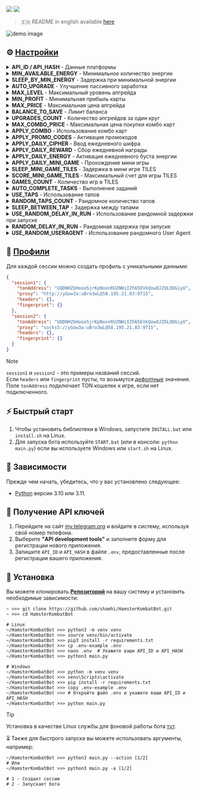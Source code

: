 [<img src="https://img.shields.io/badge/Telegram-%40Me-orange">](https://t.me/sho6ot)
[<img src="https://img.shields.io/badge/python-3.10%20%7C%203.11-blue">](https://www.python.org/downloads/)

> 🇪🇳 README in english available [here](README-EN.md)

![demo image](.github/images/demo.png)


## ⚙ [Настройки](.env-example)
<details>
  <summary><b>API_ID / API_HASH</b> - Данные платформы</summary>
  <p>Эти значения необходимы для авторизации и работы с Telegram API. Без них бот не сможет подключиться к вашему аккаунту.</p>
  <ul>
    <li><strong>Пример:</strong></li>
    <code>API_ID=25994795</code>
    <br>
    <code>API_HASH=c3f3989684965ce569eb45f4e2c70696</code>
  </ul>
</details>

<details>
  <summary><b>MIN_AVAILABLE_ENERGY</b> - Минимальное количество энергии</summary>
  <p>Эта настройка определяет минимальный уровень энергии, при котором бот будет уходить в сон, чтобы повторить человеческую активность.</p>
  <ul>
    <li><strong>Пример:</strong> <code>535</code></li>
    <li><strong>Дефолт:</strong> <code>200</code></li>
  </ul>
</details>

<details>
  <summary><b>SLEEP_BY_MIN_ENERGY</b> - Задержка при минимальной энергии</summary>
  <p>Устанавливает паузу в работе бота, если энергия опускается ниже установленного минимума. Это повторить человеческую активность.</p>
  <ul>
    <li><strong>Пример:</strong> <code>[2000,3300]</code></li>
    <li><strong>Дефолт:</strong> <code>[1800,3600]</code></li>
  </ul>
</details>

<details>
  <summary><b>AUTO_UPGRADE</b> - Улучшение пассивного заработка</summary>
  <p>Этот параметр определяет, будет ли бот автоматически прокачивать ваши карты для повышения пассивного дохода.</p>
  <ul>
    <li><strong>Пример:</strong> <code>True / False</code></li>
    <li><strong>Дефолт:</strong> <code>False</code></li>
  </ul>
</details>

<details>
  <summary><b>MAX_LEVEL</b> - Максимальный уровень апгрейда</summary>
  <p>Определяет максимальный уровень, до которого бот будет прокачивать ваши карты.</p>
  <ul>
    <li><strong>Пример:</strong> <code>15</code></li>
    <li><strong>Дефолт:</strong> <code>20</code></li>
  </ul>
</details>

<details>
  <summary><b>MIN_PROFIT</b> - Минимальная прибыль карты</summary>
  <p>Определяет минимальную прибыль карты, которую прокачает бот.</p>
  <ul>
    <li><strong>Пример:</strong> <code>2500</code></li>
    <li><strong>Дефолт:</strong> <code>1000</code></li>
  </ul>
</details>

<details>
  <summary><b>MAX_PRICE</b> - Максимальная цена апгрейда</summary>
  <p>Устанавливает лимит на сумму, которую бот может потратить на одно улучшение карты.</p>
  <ul>
    <li><strong>Пример:</strong> <code>20000000</code></li>
    <li><strong>Дефолт:</strong> <code>50000000</code></li>
  </ul>
</details>

<details>
  <summary><b>BALANCE_TO_SAVE</b> - Лимит баланса</summary>
  <p>Этот параметр определяет минимальный остаток на балансе, который бот гарантировано сохранит, не тратя его на улучшения или покупки.</p>
  <ul>
    <li><strong>Пример:</strong> <code>2000</code></li>
    <li><strong>Дефолт:</strong> <code>1000000</code></li>
  </ul>
</details>

<details>
  <summary><b>UPGRADES_COUNT</b> - Количество апгрейдов за один круг</summary>
  <p>Задает, сколько карт бот будет прокачивать за один цикл работы, чтобы каждый раз выбирать самую выгодную карту из всех.</p>
  <ul>
    <li><strong>Пример:</strong> <code>5</code></li>
    <li><strong>Дефолт:</strong> <code>10</code></li>
  </ul>
</details>

<details>
  <summary><b>MAX_COMBO_PRICE</b> - Максимальная цена покупки комбо карт</summary>
  <p>Определяет максимальную сумму, которую бот может потратить на покупку комбо-карт при достаточном балансе.</p>
  <ul>
    <li><strong>Пример:</strong> <code>15000000</code></li>
    <li><strong>Дефолт:</strong> <code>10000000</code></li>
  </ul>
</details>

<details>
  <summary><b>APPLY_COMBO</b> - Использование комбо карт</summary>
  <p>Настройка позволяет боту активировать комбо-карты для получения бонусов.</p>
  <ul>
    <li><strong>Пример:</strong> <code>True / False</code></li>
    <li><strong>Дефолт:</strong> <code>True</code></li>
  </ul>
</details>

<details>
  <summary><b>APPLY_PROMO_CODES</b> - Активация промокодов</summary>
  <p>Позволяет боту автоматически вводить и активировать промокоды на игры в разделе Playground для получения ключей.</p>
  <ul>
    <li><strong>Пример:</strong> <code>True / False</code></li>
    <li><strong>Дефолт:</strong> <code>True</code></li>
  </ul>
</details>

<details>
  <summary><b>APPLY_DAILY_CIPHER</b> - Ввод ежедневного шифра</summary>
  <p>Включает возможность автоматического ввода ежедневного шифра азбуки морзе для получения бонусов.</p>
  <ul>
    <li><strong>Пример:</strong> <code>True / False</code></li>
    <li><strong>Дефолт:</strong> <code>True</code></li>
  </ul>
</details>

<details>
  <summary><b>APPLY_DAILY_REWARD</b> - Сбор ежедневной награды</summary>
  <p>Бот будет автоматически собирать ежедневные награды, если этот параметр активен.</p>
  <ul>
    <li><strong>Пример:</strong> <code>True / False</code></li>
    <li><strong>Дефолт:</strong> <code>True</code></li>
  </ul>
</details>

<details>
  <summary><b>APPLY_DAILY_ENERGY</b> - Активация ежедневного буста энергии</summary>
  <p>Позволяет боту активировать ежедневный буст энергии для ее восполнения.</p>
  <ul>
    <li><strong>Пример:</strong> <code>True / False</code></li>
    <li><strong>Дефолт:</strong> <code>True</code></li>
  </ul>
</details>

<details>
  <summary><b>APPLY_DAILY_MINI_GAME</b> - Прохождение мини игры</summary>
  <p>Настройка, позволяющая автоматически проходить ежедневные мини-игры для получения ключей.</p>
  <ul>
    <li><strong>Пример:</strong> <code>True / False</code></li>
    <li><strong>Дефолт:</strong> <code>True</code></li>
  </ul>
</details>

<details>
  <summary><b>SLEEP_MINI_GAME_TILES</b> - Задержка в мини игре TILES</summary>
  <p>Опция для установления рандомной задержки от начала игры до ее конца.</p>
  <ul>
    <li><strong>Пример:</strong> <code>[500,800]</code></li>
    <li><strong>Дефолт:</strong> <code>[600,900]</code></li>
  </ul>
</details>

<details>
  <summary><b>SCORE_MINI_GAME_TILES</b> - Максимальный счет для игры TILES</summary>
  <p>Устанавливает рандомный счет, который будет достигнут в игре.</p>
  <ul>
    <li><strong>Пример:</strong> <code>[250,600]</code></li>
    <li><strong>Дефолт:</strong> <code>[300,500]</code></li>
  </ul>
</details>

<details>
  <summary><b>GAMES_COUNT</b> - Количество игр в TILES</summary>
  <p>Определяет рандомное количество игр, которые сыграет бот в одном цикле.</p>
  <ul>
    <li><strong>Пример:</strong> <code>[3,15]</code></li>
    <li><strong>Дефолт:</strong> <code>[1,10]</code></li>
  </ul>
</details>

<details>
  <summary><b>AUTO_COMPLETE_TASKS</b> - Выполнение заданий</summary>
  <p>Эта функция позволяет боту автоматически выполнять задачи, если они доступны.</p>
  <ul>
    <li><strong>Пример:</strong> <code>True / False</code></li>
    <li><strong>Дефолт:</strong> <code>True</code></li>
  </ul>
</details>

<details>
  <summary><b>USE_TAPS</b> - Использование тапов</summary>
  <p>Определяет, будет ли бот использовать тапы (клики).</p>
  <ul>
    <li><strong>Пример:</strong> <code>True / False</code></li>
        <li><strong>Дефолт:</strong> <code>True</code></li>
  </ul>
</details>

<details>
  <summary><b>RANDOM_TAPS_COUNT</b> - Рандомное количество тапов</summary>
  <p>Этот параметр определяет диапазон случайного количества тапов (кликов), которые бот может тапнуть за один раз.</p>
  <ul>
    <li><strong>Пример:</strong> <code>[25,100]</code></li>
    <li><strong>Дефолт:</strong> <code>[10,50]</code></li>
  </ul>
</details>

<details>
  <summary><b>SLEEP_BETWEEN_TAP</b> - Задержка между тапами</summary>
  <p>Устанавливает интервал времени между тапами (кликами). Это предотвращает слишком частое нажатие.</p>
  <ul>
    <li><strong>Пример:</strong> <code>[5,15]</code></li>
    <li><strong>Дефолт:</strong> <code>[10,25]</code></li>
  </ul>
</details>

<details>
  <summary><b>USE_RANDOM_DELAY_IN_RUN</b> - Использование рандомной задержки при запуске</summary>
  <p>Эта настройка позволяет использовать случайные задержки для каждого аккаунта перед началом бота, что помогает запустить каждый аккаунт по отдельности, а не одновременно.</p>
  <ul>
    <li><strong>Пример:</strong> <code>True / False</code></li>
    <li><strong>Дефолт:</strong> <code>False</code></li>
  </ul>
</details>

<details>
  <summary><b>RANDOM_DELAY_IN_RUN</b> - Рандомная задержка при запуске</summary>
  <p>Определяет диапазон случайной задержки, которая применяется для каждого аккаунта перед началом бота. Это помогает запустить каждый аккаунт по отдельности, а не одновременно.</p>
  <ul>
    <li><strong>Пример:</strong> <code>[0,20]</code></li>
    <li><strong>Дефолт:</strong> <code>[0,15]</code></li>
  </ul>
</details>

<details>
  <summary><b>USE_RANDOM_USERAGENT</b> - Использование рандомного User Agent</summary>
  <p>При активации этого параметра бот будет использовать случайные User-Agent для каждого аккаунта и сохранит их в `profiles.json` для дальнейшего использования, чтобы повысить уровень анонимности и защиты от блокировок.</p>
  <ul>
    <li><strong>Пример:</strong> <code>True / False</code></li>
    <li><strong>Дефолт:</strong> <code>False</code></li>
  </ul>
</details>


## 📕 [Профили](profiles.json)
Для каждой сессии можно создать профиль с уникальными данными:
```json
{
  "session1": {
    "tonAddress": "UQDNHZbHooo5jrKpNoxnRUZNWiIZh65EVkQowOJZOLODGiyO",
    "proxy": "http://yGow3a:uBro3wL@58.195.21.83:9715",
    "headers": {},
    "fingerprint": {}
  },
  "session2": {
    "tonAddress": "UQDNHZbHooo5jrKpNoxnRUZNWiIZh65EVkQowOJZOLODGiyO",
    "proxy": "socks5://yGow3a:uBro3wL@58.195.21.83:9715",
    "headers": {},
    "fingerprint": {}
  }
}
```
> [!NOTE]
> `session1` и `session2` - это примеры названий сессий.  
> Если `headers` или `fingerprint` пусты, то возьмутся [дефолтные](bot/utils/default.py) значения.  
> Поле `tonAddress` подключает TON кошелек к игре, если нет подключенного.


## ⚡ Быстрый старт
1. Чтобы установить библиотеки в Windows, запустите `INSTALL.bat` или `install.sh` на Linux.
2. Для запуска бота используйте `START.bat` (или в консоли: `python main.py`) если вы используете Windows или `start.sh` на Linux.


## 📌 Зависимости
Прежде чем начать, убедитесь, что у вас установлено следующее:
- [Python](https://www.python.org/downloads/) версии 3.10 или 3.11.


## 📃 Получение API ключей
1. Перейдите на сайт [my.telegram.org](https://my.telegram.org) и войдите в систему, используя свой номер телефона.
2. Выберите **"API development tools"** и заполните форму для регистрации нового приложения.
3. Запишите `API_ID` и `API_HASH` в файле `.env`, предоставленные после регистрации вашего приложения.


## 🧱 Установка
Вы можете клонировать [**Репозиторий**](https://github.com/shamhi/HamsterKombatBot) на вашу систему и установить необходимые зависимости:
```shell
~ >>> git clone https://github.com/shamhi/HamsterKombatBot.git 
~ >>> cd HamsterKombatBot

# Linux
~/HamsterKombatBot >>> python3 -m venv venv
~/HamsterKombatBot >>> source venv/bin/activate
~/HamsterKombatBot >>> pip3 install -r requirements.txt
~/HamsterKombatBot >>> cp .env-example .env
~/HamsterKombatBot >>> nano .env  # Укажите ваши API_ID и API_HASH
~/HamsterKombatBot >>> python3 main.py

# Windows
~/HamsterKombatBot >>> python -m venv venv
~/HamsterKombatBot >>> venv\Scripts\activate
~/HamsterKombatBot >>> pip install -r requirements.txt
~/HamsterKombatBot >>> copy .env-example .env
~/HamsterKombatBot >>> # Откройте файл .env и укажите ваши API_ID и API_HASH
~/HamsterKombatBot >>> python main.py
```

> [!TIP]
> Установка в качестве Linux службы для фоновой работы бота [тут](docs/LINUX-SERVIS-INSTALL.md).


⏳ Также для быстрого запуска вы можете использовать аргументы, например:
```shell
~/HamsterKombatBot >>> python3 main.py --action [1/2]
# Или
~/HamsterKombatBot >>> python3 main.py -a [1/2]

# 1 - Создает сессию
# 2 - Запускает бота
```
